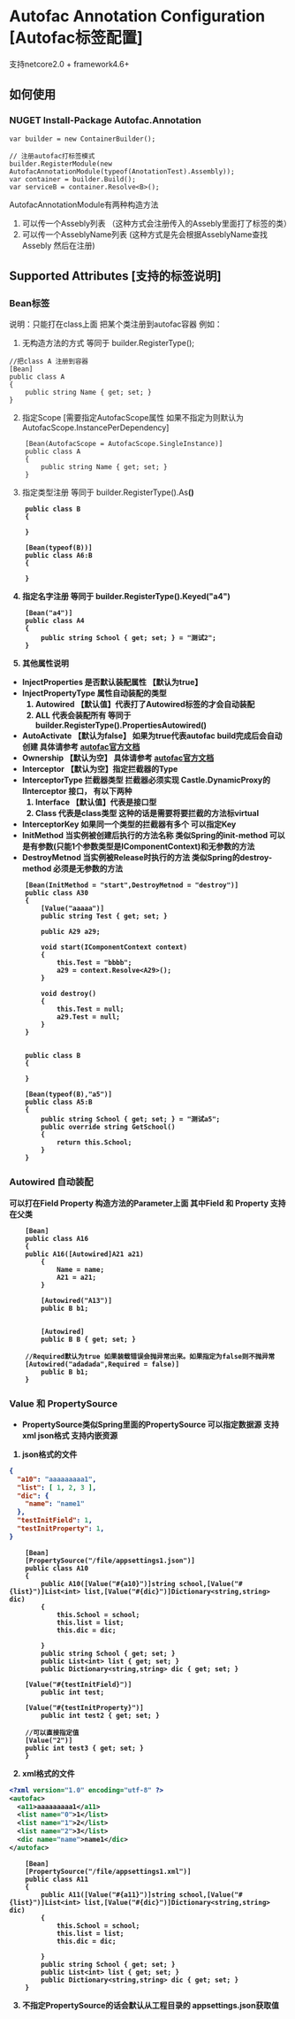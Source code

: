 # Autofac Annotation Configuration [Autofac标签配置]

支持netcore2.0 + framework4.6+

## 如何使用
### NUGET Install-Package Autofac.Annotation
```
var builder = new ContainerBuilder();

// 注册autofac打标签模式
builder.RegisterModule(new AutofacAnnotationModule(typeof(AnotationTest).Assembly));			
var container = builder.Build();
var serviceB = container.Resolve<B>();

```

AutofacAnnotationModule有两种构造方法
1. 可以传一个Assebly列表 （这种方式会注册传入的Assebly里面打了标签的类）
2. 可以传一个AsseblyName列表 (这种方式是先会根据AsseblyName查找Assebly 然后在注册)

## Supported Attributes [支持的标签说明]
### Bean标签
说明：只能打在class上面 把某个类注册到autofac容器
例如：
1. 无构造方法的方式	等同于 builder.RegisterType<A>();
```
//把class A 注册到容器
[Bean]
public class A
{
	public string Name { get; set; }
}
```
2. 指定Scope [需要指定AutofacScope属性 如果不指定为则默认为AutofacScope.InstancePerDependency]
```
    [Bean(AutofacScope = AutofacScope.SingleInstance)]
    public class A
    {
        public string Name { get; set; }
    }
```
3. 指定类型注册 等同于 builder.RegisterType<A6>().As<B>()
```
    public class B
    {

    }
	
    [Bean(typeof(B))]
    public class A6:B
    {

    }
```
4. 指定名字注册 等同于 builder.RegisterType<A6>().Keyed<A4>("a4")
```
    [Bean("a4")]
    public class A4
    {
        public string School { get; set; } = "测试2";
    }
```
5. 其他属性说明
* InjectProperties 是否默认装配属性 【默认为true】
* InjectPropertyType 属性自动装配的类型
	1. Autowired 【默认值】代表打了Autowired标签的才会自动装配
	2. ALL 代表会装配所有 等同于 builder.RegisterType<A>().PropertiesAutowired()
* AutoActivate 【默认为false】 如果为true代表autofac build完成后会自动创建 具体请参考 [autofac官方文档](https://autofaccn.readthedocs.io/en/latest/configuration/xml.html)
* Ownership 【默认为空】 具体请参考 [autofac官方文档](https://autofaccn.readthedocs.io/en/latest/configuration/xml.html)
* Interceptor 【默认为空】指定拦截器的Type
* InterceptorType 拦截器类型 拦截器必须实现 Castle.DynamicProxy的 IInterceptor 接口， 有以下两种
	1. Interface 【默认值】代表是接口型 
	2. Class 代表是class类型   这种的话是需要将要拦截的方法标virtual
* InterceptorKey 如果同一个类型的拦截器有多个 可以指定Key
* InitMethod 当实例被创建后执行的方法名称 类似Spring的init-method
	可以是有参数(只能1个参数类型是IComponentContext)和无参数的方法
* DestroyMetnod 当实例被Release时执行的方法 类似Spring的destroy-method
	必须是无参数的方法
```
    [Bean(InitMethod = "start",DestroyMetnod = "destroy")]
    public class A30
    {
        [Value("aaaaa")]
        public string Test { get; set; }

        public A29 a29;

        void start(IComponentContext context)
        {
            this.Test = "bbbb";
            a29 = context.Resolve<A29>();
        }

        void destroy()
        {
            this.Test = null;
            a29.Test = null;
        }
    }
	
```	

```
    public class B
    {

    }
	
    [Bean(typeof(B),"a5")]
    public class A5:B
    {
        public string School { get; set; } = "测试a5";
        public override string GetSchool()
        {
            return this.School;
        }
    }
```

### Autowired 自动装配
可以打在Field Property 构造方法的Parameter上面
其中Field 和 Property 支持在父类
```
    [Bean]
    public class A16
    {
	public A16([Autowired]A21 a21)
        {
            Name = name;
            A21 = a21;
        }
		
        [Autowired("A13")]
        public B b1;


        [Autowired]
        public B B { get; set; }
		
	//Required默认为true 如果装载错误会抛异常出来。如果指定为false则不抛异常
	[Autowired("adadada",Required = false)]
        public B b1;
    }
```

### Value 和 PropertySource
* PropertySource类似Spring里面的PropertySource 可以指定数据源
支持 xml json格式 支持内嵌资源

1. json格式的文件
```/file/appsettings1.json
{
  "a10": "aaaaaaaaa1",
  "list": [ 1, 2, 3 ],
  "dic": {
    "name": "name1"
  },
  "testInitField": 1,
  "testInitProperty": 1,
}
```
```
    [Bean]
    [PropertySource("/file/appsettings1.json")]
    public class A10
    {
        public A10([Value("#{a10}")]string school,[Value("#{list}")]List<int> list,[Value("#{dic}")]Dictionary<string,string> dic)
        {
            this.School = school;
            this.list = list;
            this.dic = dic;

        }
        public string School { get; set; }
        public List<int> list { get; set; } 
        public Dictionary<string,string> dic { get; set; } 
		
	[Value("#{testInitField}")]
        public int test;
		
	[Value("#{testInitProperty}")]
        public int test2 { get; set; }
		
	//可以直接指定值
	[Value("2")]
	public int test3 { get; set; }
    }
```

2. xml格式的文件
```appsettings1.xml
<?xml version="1.0" encoding="utf-8" ?>
<autofac>
  <a11>aaaaaaaaa1</a11>
  <list name="0">1</list>
  <list name="1">2</list>
  <list name="2">3</list>
  <dic name="name">name1</dic>
</autofac>

```

```
    [Bean]
    [PropertySource("/file/appsettings1.xml")]
    public class A11
    {
        public A11([Value("#{a11}")]string school,[Value("#{list}")]List<int> list,[Value("#{dic}")]Dictionary<string,string> dic)
        {
            this.School = school;
            this.list = list;
            this.dic = dic;

        }
        public string School { get; set; }
        public List<int> list { get; set; } 
        public Dictionary<string,string> dic { get; set; } 
    }
```

3. 不指定PropertySource的话会默认从工程目录的 appsettings.json获取值
